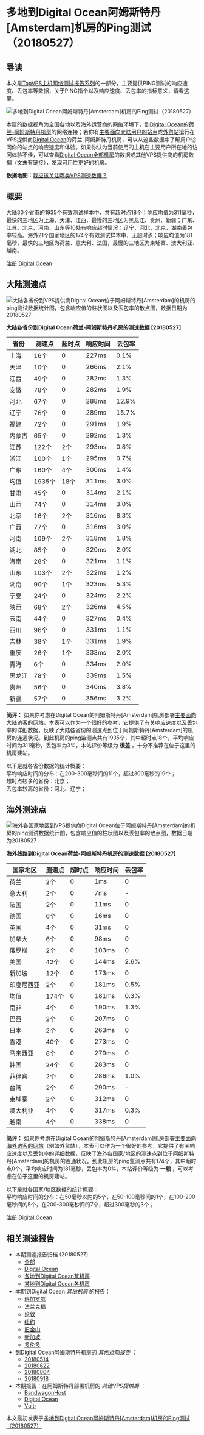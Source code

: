 #  多地到Digital Ocean阿姆斯特丹[Amsterdam]机房的Ping测试（20180527） 

## 导读

本文是[TopVPS主机网络测试报告系列](https://vps123.top/pingtest)的一部分，主要提供PING测试的响应速度、丢包率等数据，关于PING指令以及响应速度、丢包率的指标意义，请看[这里](https://vps123.top/what-is-ping.html)。

![多地到Digital Ocean阿姆斯特丹\[Amsterdam\]机房的Ping测试（20180527）](/images/thumbnails/to_do_Amsterdam.png)

本篇的数据视角为全国各地以及海外运营商的网络环境下，到[Digital Ocean](https://vps123.top/go/do)的[荷兰-阿姆斯特丹机房](https://vps123.top/digitalocean-facilities.html#amsterdam)的网络连接；若你有[主要面向大陆用户的站点](https://vps123.top/website-for-mainland-users.html)或[外贸站](https://vps123.top/website-for-internation-trade.html)运行在VPS提供商[Digital Ocean](https://vps123.top/go/do)的荷兰-阿姆斯特丹机房，可以从这些数据中了解用户访问你的站点的响应速度和体验。如果你认为当前使用的主机在主要用户所在地的访问体验不佳，可以查看[Digital Ocean全部机房](/digitalocean/isp/china/20180527-digitalocean-isp-china.md)的数据或其他VPS提供商的机房数据（文末有链接），发现可用性更好的机房。

**数据地图：**[我应该关注哪类VPS测速数据？](https://vps123.top/find-pingtest-data-you-need.html)

## 概要

大陆30个省市的1935个有效测试样本中，共有超时点18个；响应均值为311毫秒，最快的三地区为上海、天津、江西，最慢的三地区为黑龙江、贵州、新疆；广东、江苏、北京、河南、山东等10处有响应超时情况；辽宁、河北、北京、湖南丢包率较高。海外21个国家地区的174个有效测试样本中，无超时点；响应均值为181毫秒，最快的三地区为荷兰、意大利、法国，最慢的三地区为柬埔寨、澳大利亚、越南。

[注册 Digital Ocean](https://vps123.top/go/do/_btn1)

## 大陆测速点

![大陆各省份到VPS提供商Digital Ocean位于阿姆斯特丹\[Amsterdam\]的机房的ping测试数据统计图，包含响应值的柱状图以及丢包率的散点图，数据日期为20180527](/images/pingtests/do_20180527/plot_idc_do_netherlands-amsterdam_20180527_mainland.png)

**大陆各省份到Digital Ocean荷兰-阿姆斯特丹机房的测速数据 [20180527]**

省份 | 测速点 | 超时点 | 响应时间 | 丢包率  
---|---|---|---|---  
上海 | 16个 | 0 | 227ms | 0.1%  
天津 | 10个 | 0 | 266ms | 2.1%  
江西 | 49个 | 0 | 282ms | 1.3%  
安徽 | 78个 | 0 | 282ms | 1.9%  
河北 | 67个 | 0 | 288ms | 12.9%  
辽宁 | 76个 | 0 | 289ms | 15.7%  
福建 | 72个 | 0 | 291ms | 1.9%  
内蒙古 | 65个 | 0 | 292ms | 1.3%  
江苏 | 122个 | 2个 | 293ms | 0.8%  
浙江 | 100个 | 1个 | 295ms | 0.7%  
广东 | 160个 | 4个 | 300ms | 1.4%  
均值 | 1935个 | 18个 | 311ms | 3.0%  
甘肃 | 45个 | 0 | 314ms | 2.1%  
山西 | 74个 | 0 | 314ms | 3.0%  
北京 | 16个 | 2个 | 316ms | 8.3%  
广西 | 77个 | 0 | 316ms | 3.0%  
河南 | 109个 | 2个 | 318ms | 1.8%  
湖北 | 85个 | 0 | 320ms | 2.0%  
海南 | 28个 | 0 | 321ms | 1.1%  
山东 | 103个 | 2个 | 322ms | 1.2%  
湖南 | 90个 | 1个 | 323ms | 5.3%  
宁夏 | 24个 | 0 | 324ms | 2.2%  
陕西 | 68个 | 2个 | 326ms | 4.5%  
云南 | 44个 | 0 | 327ms | 0.4%  
四川 | 96个 | 0 | 331ms | 1.1%  
吉林 | 38个 | 1个 | 331ms | 1.9%  
重庆 | 26个 | 1个 | 333ms | 2.0%  
青海 | 6个 | 0 | 334ms | 2.0%  
黑龙江 | 78个 | 0 | 339ms | 1.5%  
贵州 | 56个 | 0 | 340ms | 3.8%  
新疆 | 57个 | 0 | 356ms | 3.2%  
  
**简评：** 如果你考虑在Digital Ocean的阿姆斯特丹[Amsterdam]机房部署[主要面向大陆访客的网站](website-for-mainland-users.html)，本表可以作为一个很好的参考，它提供了有关响应速度以及丢包率的详细数据，反映了大陆各省份的测速点到位于阿姆斯特丹[Amsterdam]的机房的连通状况。到此机房的ping监测点共有1935个，其中超时点18个，平均响应时间为311毫秒，丢包率为3%，本站评价等级为 **很差** ，十分不推荐在位于这里的机房建站。

以下是就各省份数据的统计概要：  
平均响应时间的分布：在200-300毫秒间的11个，超过300毫秒的19个；  
超时点较多的省份：北京；  
丢包率较高的省份：河北、辽宁；

## 海外测速点

![海外各国家地区到VPS提供商Digital Ocean位于阿姆斯特丹\[Amsterdam\]的机房的ping测试数据统计图，包含响应值的柱状图以及丢包率的散点图，数据日期为20180527](/images/pingtests/do_20180527/plot_idc_do_netherlands-amsterdam_20180527_overseas.png)

**海外线路到Digital Ocean荷兰-阿姆斯特丹机房的测速数据 [20180527]**

国家地区 | 测速点 | 超时点 | 响应时间 | 丢包率  
---|---|---|---|---  
荷兰 | 2个 | 0 | 1ms | 0  
意大利 | 2个 | 0 | 7ms | -  
法国 | 2个 | 0 | 11ms | 0  
德国 | 6个 | 0 | 16ms | 0  
英国 | 4个 | 0 | 31ms | 0  
加拿大 | 6个 | 0 | 98ms | 0  
俄罗斯 | 2个 | 0 | 103ms | 0  
美国 | 42个 | 0 | 144ms | 2.6%  
新加坡 | 12个 | 0 | 173ms | 0  
印度尼西亚 | 2个 | 0 | 181ms | 0.5%  
均值 | 174个 | 0 | 181ms | 0.3%  
南非 | 4个 | 0 | 190ms | 1.3%  
巴西 | 2个 | 0 | 207ms | 0  
日本 | 2个 | 0 | 263ms | 0  
香港 | 40个 | 0 | 273ms | 0  
马来西亚 | 8个 | 0 | 279ms | 0  
韩国 | 24个 | 0 | 283ms | 0  
菲律宾 | 2个 | 0 | 286ms | 1.0%  
台湾 | 2个 | 0 | 290ms | -  
柬埔寨 | 2个 | 0 | 312ms | 0  
澳大利亚 | 4个 | 0 | 317ms | 0.3%  
越南 | 4个 | 0 | 338ms | 0  
  
**简评：** 如果你考虑在Digital Ocean的阿姆斯特丹[Amsterdam]机房部署[主要面向海外访客的网站](https://vps123.top/website-for-internation-trade.html)（例如外贸站），本表可以作为一个很好的参考，它提供了有关响应速度以及丢包率的详细数据，反映了海外各国家/地区的测速点到位于阿姆斯特丹[Amsterdam]的机房的连通状况。到此机房的ping监测点共有174个，其中超时点0个，平均响应时间为181毫秒，丢包率为0%，本站评价等级为 **一般** ，可以考虑在位于这里的机房建站。

以下是就各国家/地区数据的统计概要：  
平均响应时间的分布：在50毫秒以内的5个，在50-100毫秒间的1个，在100-200毫秒间的5个，在200-300毫秒间的7个，超过300毫秒的3个；

[注册 Digital Ocean](https://vps123.top/go/do/_btn2)

## 相关测速报告

  * 本期测速报告归档 (20180527) 
    * [全部](https://vps123.top/pingtests/20180527 "本期各VPS提供商全部测速报告")
    * [Digital Ocean](https://vps123.top/pingtests/idc-digitalocean/20180527 "本期Digital Ocean的全部测速报告")
    * [各地到Digital Ocean某机房](https://vps123.top/pingtests/idc-digitalocean/isp-global/20180527 "以Digital Ocean某机房为关注对象的视角，横向比较大陆各省份、海外各国家地区")
    * [某地到Digital Ocean各机房](https://vps123.top/pingtests/idc-digitalocean/facility-all/20180527 "以大陆某省份为关注对象的视角，横向比较Digital Ocean各机房")
  * 本期到Digital Ocean _其他机房_ 的报告： 
    * [班加罗尔](/digitalocean/idc/bangalore/20180527-digitalocean-idc-bangalore.md "多地到Digital Ocean班加罗尔机房的Ping测试 20180527")
    * [法兰克福](/digitalocean/idc/frankfurt/20180527-digitalocean-idc-frankfurt.md "多地到Digital Ocean法兰克福机房的Ping测试 20180527")
    * [伦敦](/digitalocean/idc/london/20180527-digitalocean-idc-london.md "多地到Digital Ocean伦敦机房的Ping测试 20180527")
    * [纽约](/digitalocean/idc/newyork/20180527-digitalocean-idc-newyork.md "多地到Digital Ocean纽约机房的Ping测试 20180527")
    * [旧金山](/digitalocean/idc/sanfrancisco/20180527-digitalocean-idc-sanfrancisco.md "多地到Digital Ocean旧金山机房的Ping测试 20180527")
    * [新加坡](/digitalocean/idc/singapore/20180527-digitalocean-idc-singapore.md "多地到Digital Ocean新加坡机房的Ping测试 20180527")
    * [多伦多](/digitalocean/idc/toronto/20180527-digitalocean-idc-toronto.md "多地到Digital Ocean多伦多机房的Ping测试 20180527")
  * 到Digital Ocean阿姆斯特丹机房的 _其他近期报告_ ： 
    * [20180514](/digitalocean/idc/amsterdam/20180514-digitalocean-idc-amsterdam.md "多地到Digital Ocean阿姆斯特丹机房的Ping测试 20180514")
    * [20180622](/digitalocean/idc/amsterdam/20180622-digitalocean-idc-amsterdam.md "多地到Digital Ocean阿姆斯特丹机房的Ping测试 20180622")
    * [20180804](/digitalocean/idc/amsterdam/20180804-digitalocean-idc-amsterdam.md "多地到Digital Ocean阿姆斯特丹机房的Ping测试 20180804")
    * [20180918](/digitalocean/idc/amsterdam/20180918-digitalocean-idc-amsterdam.md "多地到Digital Ocean阿姆斯特丹机房的Ping测试 20180918")
  * 本期报告：在阿姆斯特丹部署机房的 _其他VPS提供商_ ： 
    * [BandwagonHost](/bandwagon/idc/amsterdam/20180527-bwg-idc-amsterdam.md "多地到BandwagonHost阿姆斯特丹机房的Ping测试 20180527")
    * [Digital Ocean](do/idc/amsterdam/20180527-do-idc-amsterdam.md "多地到Digital Ocean阿姆斯特丹机房的Ping测试 20180527")
    * [Vultr](/vultr/idc/amsterdam/20180527-vultr-idc-amsterdam.md "多地到Vultr阿姆斯特丹机房的Ping测试 20180527")



本文最初发表于[多地到Digital Ocean阿姆斯特丹[Amsterdam]机房的Ping测试（20180527）](https://vps123.top/pingtest/20180527-digitalocean-idc-amsterdam.html)

